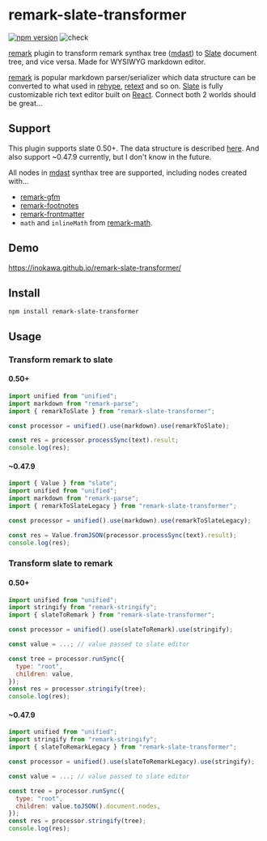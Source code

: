 # remark-slate-transformer

[![npm version](https://badge.fury.io/js/remark-slate-transformer.svg)](https://badge.fury.io/js/remark-slate-transformer) ![check](https://github.com/inokawa/remark-slate-transformer/workflows/check/badge.svg)

[remark](https://github.com/remarkjs/remark) plugin to transform remark synthax tree ([mdast](https://github.com/syntax-tree/mdast)) to [Slate](https://github.com/ianstormtaylor/slate) document tree, and vice versa. Made for WYSIWYG markdown editor.

[remark](https://github.com/remarkjs/remark) is popular markdown parser/serializer which data structure can be converted to what used in [rehype](https://github.com/rehypejs/rehype), [retext](https://github.com/retextjs/retext) and so on. [Slate](https://github.com/ianstormtaylor/slate) is fully customizable rich text editor built on [React](https://github.com/facebook/react). Connect both 2 worlds should be great...

## Support

This plugin supports slate 0.50+.
The data structure is described [here](https://docs.slatejs.org/concepts/02-nodes).
And also support ~0.47.9 currently, but I don't know in the future.

All nodes in [mdast](https://github.com/syntax-tree/mdast) synthax tree are supported, including nodes created with...

- [remark-gfm](https://github.com/remarkjs/remark-gfm)
- [remark-footnotes](https://github.com/remarkjs/remark-footnotes)
- [remark-frontmatter](https://github.com/remarkjs/remark-frontmatter)
- `math` and `inlineMath` from [remark-math](https://github.com/remarkjs/remark-math).

## Demo

https://inokawa.github.io/remark-slate-transformer/

## Install

```
npm install remark-slate-transformer
```

## Usage

### Transform remark to slate

#### 0.50+

```javascript
import unified from "unified";
import markdown from "remark-parse";
import { remarkToSlate } from "remark-slate-transformer";

const processor = unified().use(markdown).use(remarkToSlate);

const res = processor.processSync(text).result;
console.log(res);
```

#### ~0.47.9

```javascript
import { Value } from "slate";
import unified from "unified";
import markdown from "remark-parse";
import { remarkToSlateLegacy } from "remark-slate-transformer";

const processor = unified().use(markdown).use(remarkToSlateLegacy);

const res = Value.fromJSON(processor.processSync(text).result);
console.log(res);
```

### Transform slate to remark

#### 0.50+

```javascript
import unified from "unified";
import stringify from "remark-stringify";
import { slateToRemark } from "remark-slate-transformer";

const processor = unified().use(slateToRemark).use(stringify);

const value = ...; // value passed to slate editor

const tree = processor.runSync({
  type: "root",
  children: value,
});
const res = processor.stringify(tree);
console.log(res);
```

#### ~0.47.9

```javascript
import unified from "unified";
import stringify from "remark-stringify";
import { slateToRemarkLegacy } from "remark-slate-transformer";

const processor = unified().use(slateToRemarkLegacy).use(stringify);

const value = ...; // value passed to slate editor

const tree = processor.runSync({
  type: "root",
  children: value.toJSON().document.nodes,
});
const res = processor.stringify(tree);
console.log(res);
```
